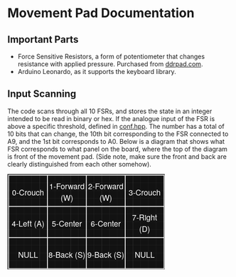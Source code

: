 # Movement Pad Documentation

## Important Parts
- Force Sensitive Resistors, a form of potentiometer that changes resistance with applied pressure.  Purchased from [ddrpad.com](https://ddrpad.com/collections/fsr-sensors/products/force-sensitive-resistor-fsr-sensor-square-interlink?variant=39251885817908).
- Arduino Leonardo, as it supports the keyboard library.  
## Input Scanning 
The code scans through all 10 FSRs, and stores the state in an integer intended to be read in binary or hex.   If the analogue input of the FSR is above a specific threshold, defined in [conf.hpp](../include/conf.hpp). The number has a total of 10 bits that can change, the 10th bit corresponding to the FSR connected to A9, and the 1st bit corresponds to A0.  Below is a diagram that shows what FSR corresponds to what panel on the board, where the top of the diagram is front of the movement pad. (Side note, make sure the front and back are clearly distinguished from each other somehow).

![image](Screenshot_20250325_215637.png)